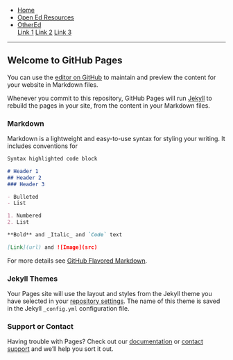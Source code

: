 <head>
<link rel="stylesheet" href="css/styles.css">
</head>

<ul>
  <li><a href="index.html">Home</a></li>
  <li><a href="pages/OpenEd">Open Ed Resources</a></li>
  <li class="dropdown">
    <a href="javascript:void(0)" class="dropbtn">OtherEd</a>
    <div class="dropdown-content">
      <a href="pages/QL">Link 1</a>
      <a href="pages/Statnchat">Link 2</a>
      <a href="pages/SportsStats">Link 3</a>
    </div>
  </li>
</ul>

<hr> 

## Welcome to GitHub Pages

You can use the [editor on GitHub](https://github.com/jbpost2/jbpost2.github.io/edit/main/README.md) to maintain and preview the content for your website in Markdown files.

Whenever you commit to this repository, GitHub Pages will run [Jekyll](https://jekyllrb.com/) to rebuild the pages in your site, from the content in your Markdown files.

### Markdown

Markdown is a lightweight and easy-to-use syntax for styling your writing. It includes conventions for

```markdown
Syntax highlighted code block

# Header 1
## Header 2
### Header 3

- Bulleted
- List

1. Numbered
2. List

**Bold** and _Italic_ and `Code` text

[Link](url) and ![Image](src)
```

For more details see [GitHub Flavored Markdown](https://guides.github.com/features/mastering-markdown/).

### Jekyll Themes

Your Pages site will use the layout and styles from the Jekyll theme you have selected in your [repository settings](https://github.com/jbpost2/jbpost2.github.io/settings/pages). The name of this theme is saved in the Jekyll `_config.yml` configuration file.

### Support or Contact

Having trouble with Pages? Check out our [documentation](https://docs.github.com/categories/github-pages-basics/) or [contact support](https://support.github.com/contact) and we’ll help you sort it out.
